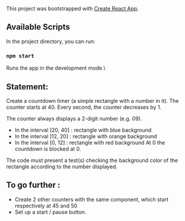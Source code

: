 This project was bootstrapped with [Create React App](https://github.com/facebook/create-react-app).

## Available Scripts

In the project directory, you can run:

### `npm start`

Runs the app in the development mode.\

## Statement:

Create a countdown timer (a simple rectangle with a number in it).
The counter starts at 40.
Every second, the counter decreases by 1.

The counter always displays a 2-digit number (e.g. 09).
- In the interval ]20, 40] : rectangle with blue background
- In the interval ]12, 20] : rectangle with orange background
- In the interval [0, 12] : rectangle with red background
At 0 the countdown is blocked at 0.

The code must present a test(s) checking the background color of the rectangle according to the
number displayed.

## To go further :
- Create 2 other counters with the same component, which start respectively at 45 and 50
- Set up a start / pause button.
